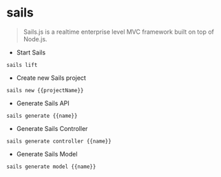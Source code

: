 # sails

> Sails.js is a realtime enterprise level MVC framework built on top of Node.js.

- Start Sails

`sails lift`

- Create new Sails project

`sails new {{projectName}}`

- Generate Sails API

`sails generate {{name}}`

- Generate Sails Controller

`sails generate controller {{name}}`

- Generate Sails Model

`sails generate model {{name}}`
